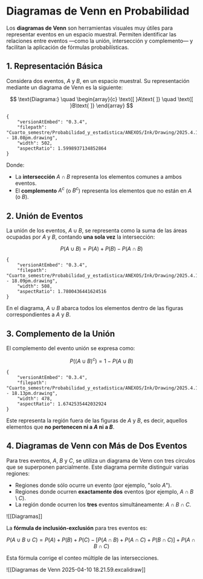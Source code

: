 # Diagramas de Venn en Probabilidad

Los **diagramas de Venn** son herramientas visuales muy útiles para representar eventos en un espacio muestral. Permiten identificar las relaciones entre eventos —como la unión, intersección y complemento— y facilitan la aplicación de fórmulas probabilísticas.

## 1. Representación Básica

Considera dos eventos, $A$ y $B$, en un espacio muestral. Su representación mediante un diagrama de Venn es la siguiente:

$$
\text{Diagrama:} \quad \begin{array}{c}
\text{[ }A\text{ ]} \quad \text{[ }B\text{ ]}
\end{array}
$$
```handdrawn-ink
{
	"versionAtEmbed": "0.3.4",
	"filepath": "Cuarto_semestre/Probabilidad_y_estadistica/ANEXOS/Ink/Drawing/2025.4.10 - 18.08pm.drawing",
	"width": 502,
	"aspectRatio": 1.5998937134852864
}
```

Donde:
- La **intersección** $A \cap B$ representa los elementos comunes a ambos eventos.
- El **complemento** $A^c$ (o $B^c$) representa los elementos que no están en $A$ (o $B$).

## 2. Unión de Eventos

La unión de los eventos, $A \cup B$, se representa como la suma de las áreas ocupadas por $A$ y $B$, contando **una sola vez** la intersección:

$$
P(A \cup B) = P(A) + P(B) - P(A \cap B)
$$

```handdrawn-ink
{
	"versionAtEmbed": "0.3.4",
	"filepath": "Cuarto_semestre/Probabilidad_y_estadistica/ANEXOS/Ink/Drawing/2025.4.10 - 18.09pm.drawing",
	"width": 508,
	"aspectRatio": 1.7800436441624516
}
```


En el diagrama, $A \cup B$ abarca todos los elementos dentro de las figuras correspondientes a $A$ y $B$.

## 3. Complemento de la Unión

El complemento del evento unión se expresa como:

$$
P((A \cup B)^c) = 1 - P(A \cup B)
$$

```handdrawn-ink
{
	"versionAtEmbed": "0.3.4",
	"filepath": "Cuarto_semestre/Probabilidad_y_estadistica/ANEXOS/Ink/Drawing/2025.4.10 - 18.13pm.drawing",
	"width": 478,
	"aspectRatio": 1.6742535442032924
}
```

Este representa la región fuera de las figuras de $A$ y $B$, es decir, aquellos elementos que **no pertenecen ni a $A$ ni a $B$**.

## 4. Diagramas de Venn con Más de Dos Eventos

Para tres eventos, $A$, $B$ y $C$, se utiliza un diagrama de Venn con tres círculos que se superponen parcialmente. Este diagrama permite distinguir varias regiones:
- Regiones donde sólo ocurre un evento (por ejemplo, "solo $A$").
- Regiones donde ocurren **exactamente dos** eventos (por ejemplo, $A \cap B \setminus C$).
- La región donde ocurren los **tres** eventos simultáneamente: $A \cap B \cap C$.

![[Diagramas]]


La **fórmula de inclusión-exclusión** para tres eventos es:

$$
P(A\cup B\cup C) = P(A) + P(B) + P(C) - \Big[ P(A\cap B) + P(A\cap C) + P(B\cap C) \Big] + P(A\cap B\cap C)
$$

Esta fórmula corrige el conteo múltiple de las intersecciones.


![[Diagramas de Venn 2025-04-10 18.21.59.excalidraw]]

